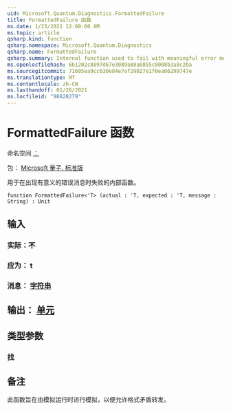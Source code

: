 ```yaml
---
uid: Microsoft.Quantum.Diagnostics.FormattedFailure
title: FormattedFailure 函数
ms.date: 1/23/2021 12:00:00 AM
ms.topic: article
qsharp.kind: function
qsharp.namespace: Microsoft.Quantum.Diagnostics
qsharp.name: FormattedFailure
qsharp.summary: Internal function used to fail with meaningful error messages.
ms.openlocfilehash: 6b1202c8897d67e3089a88a0855c8008b3a8c2ba
ms.sourcegitcommit: 71605ea9cc630e84e7ef29027e1f0ea06299747e
ms.translationtype: MT
ms.contentlocale: zh-CN
ms.lasthandoff: 01/26/2021
ms.locfileid: "98828279"
---
```

# <a name="formattedfailure-function"></a>FormattedFailure 函数

命名空间 [：](xref:Microsoft.Quantum.Diagnostics)

包： [Microsoft 量子. 标准版](https://nuget.org/packages/Microsoft.Quantum.Standard)


用于在出现有意义的错误消息时失败的内部函数。

```qsharp
function FormattedFailure<'T> (actual : 'T, expected : 'T, message : String) : Unit
```


## <a name="input"></a>输入

### <a name="actual--t"></a>实际：不




### <a name="expected--t"></a>应为： t




### <a name="message--string"></a>消息： [字符串](xref:microsoft.quantum.lang-ref.string)





## <a name="output--unit"></a>输出： [单元](xref:microsoft.quantum.lang-ref.unit)



## <a name="type-parameters"></a>类型参数

### <a name="t"></a>找



## <a name="remarks"></a>备注

此函数旨在由模拟运行时进行模拟，以便允许格式矛盾转发。